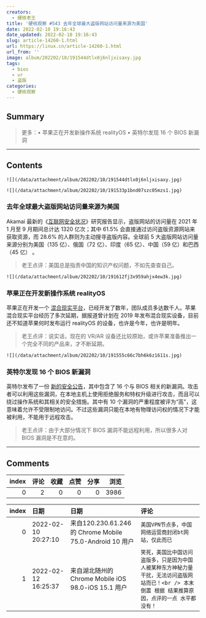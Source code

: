 ```yaml
---
creators:
  - 硬核老王
title: '硬核观察 #543 去年全球最大盗版网站访问量来源为美国'
date: 2022-02-10 19:16:43
date_updated: 2022-02-10 19:16:43
slug: article-14260-1.html
url: https://linux.cn/article-14260-1.html
url_from: ''
image: album/202202/10/191544dtlx0j6nljxisaxy.jpg
tags:
  - bios
  - vr
  - 盗版
categories:
  - 硬核观察
---
```


## Summary

> 更多：• 苹果正在开发新操作系统 realityOS • 英特尔发现 16 个 BIOS 新漏洞

***

<!-- more -->

## Contents

`![](/data/attachment/album/202202/10/191544dtlx0j6nljxisaxy.jpg)`

`![](/data/attachment/album/202202/10/191533p1bnd07szc05mzs1.jpg)`

### 去年全球最大盗版网站访问量来源为美国

Akamai 最新的《[互联网安全状况](https://www.akamai.com/resources/state-of-the-internet/soti-security-pirates-in-the-outfield)》研究报告显示，盗版网站的访问量在 2021 年 1 月至 9 月期间总计达 1320 亿次；其中 61.5% 会直接通过访问盗版资源网站来获取资源，而 28.6% 的人群则为主动搜寻盗版内容。全球前 5 大盗版网站访问量来源分别为美国（135 亿）、俄国（72 亿）、印度（65 亿）、中国（59 亿）和巴西（45 亿） 。

> 
> 老王点评：美国总是指责中国的知识产权问题，不如先查查自己。
> 
> 
> 

`![](/data/attachment/album/202202/10/191612fj3x959ahjx4ew3k.jpg)`

### 苹果正在开发新操作系统 realityOS

苹果正在开发一个 [混合现实平台](https://arstechnica.com/gadgets/2022/02/devs-discover-realityos-hints-in-apple-logs-and-code/)，已经开发了数年，团队成员多达数千人。苹果混合现实平台经历了多次延期，据报道曾计划在 2019 年发布混合现实设备，目前还不知道苹果何时发布运行 realityOS 的设备，也许是今年，也许是明年。

> 
> 老王点评：说实话，现在的 VR/AR 设备还比较原始，或许苹果准备推出一个完全不同的产品来，才不断延期。
> 
> 
> 

`![](/data/attachment/album/202202/10/191555c66c7bh6k6z1611s.jpg)`

### 英特尔发现 16 个 BIOS 新漏洞

英特尔发布了一份 [新的安全公告](https://www.intel.com/content/www/us/en/security-center/advisory/intel-sa-00527.html?s=09)，其中包含了 16 个与 BIOS 相关的新漏洞。攻击者可以利用这些漏洞，在本地主机上使用拒绝服务和特权升级进行攻击，而且可以绕过操作系统和其相关的安全措施。其中有 10 个漏洞的严重程度被评为“高”，这意味着允许不受限制地访问。不过这些漏洞只能在本地有物理访问权的情况下才能被利用，不能用于远程攻击。

> 
> 老王点评：由于大部分情况下 BIOS 漏洞不能远程利用，所以很多人对 BIOS 漏洞是不在意的。
> 
> 
>

***

## Comments


|   index |   评论 |   收藏 |   点赞 |   分享 |   浏览 |
|--------:|-------:|-------:|-------:|-------:|-------:|
|       0 |      2 |      0 |      0 |      0 |   3986 |

|   index | 日期                | 日期                                                    | 评论                                                                                                                                                 |
|--------:|:--------------------|:--------------------------------------------------------|:-----------------------------------------------------------------------------------------------------------------------------------------------------|
|       0 | 2022-02-10 20:27:10 | 来自120.230.61.246的 Chrome Mobile 75.0-Android 10 用户 | `美国VPN节点多，中国网络运营商封闭bt网站，仅此而已`                                                                                                  |
|       1 | 2022-02-12 16:25:37 | 来自湖北随州的 Chrome Mobile iOS 98.0-iOS 15.1 用户     | `笑死，美国比中国访问盗版多，只是因为中国人被某种东方神秘力量干扰，无法访问盗版网站而已！<br /> 本末倒置 根据 结果推算原因，点评的一点 水平都没有！` |
